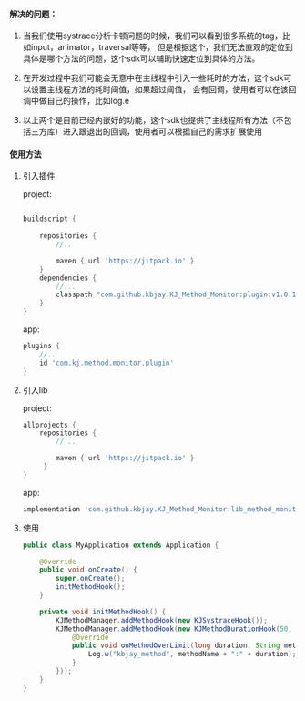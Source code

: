 #### 解决的问题：
1. 当我们使用systrace分析卡顿问题的时候，我们可以看到很多系统的tag，比如input，animator，traversal等等，
但是根据这个，我们无法直观的定位到具体是哪个方法的问题，这个sdk可以辅助快速定位到具体的方法。

2. 在开发过程中我们可能会无意中在主线程中引入一些耗时的方法，这个sdk可以设置主线程方法的耗时阈值，如果超过阈值，
会有回调，使用者可以在该回调中做自己的操作，比如log.e

3. 以上两个是目前已经内嵌好的功能，这个sdk也提供了主线程所有方法（不包括三方库）进入跟退出的回调，使用者可以根据自己的需求扩展使用

#### 使用方法
1. 引入插件
   
   project:
    ```groovy
    
   buildscript {
       
        repositories {
            //..
    
            maven { url 'https://jitpack.io' }
        }
        dependencies {
            //...
            classpath "com.github.kbjay.KJ_Method_Monitor:plugin:v1.0.1"
        }
    }
    ```
   
    app:
   
    ```groovy
    plugins {
        //..
        id 'com.kj.method.monitor.plugin'
    }
    
    ```
   
2. 引入lib
   
    project:
   
   ```groovy
   allprojects {
       repositories {
           // ..

           maven { url 'https://jitpack.io' }
        }
   }
   ```
   
    app:
    ```groovy
    implementation 'com.github.kbjay.KJ_Method_Monitor:lib_method_monitor:v1.0.1'
   ```
   
3. 使用
   
   ```java
   public class MyApplication extends Application {

       @Override
       public void onCreate() {
           super.onCreate();
           initMethodHook();
       }
   
       private void initMethodHook() {
           KJMethodManager.addMethodHook(new KJSystraceHook());
           KJMethodManager.addMethodHook(new KJMethodDurationHook(50, new KJMethodDurationHook.KJMethodDurationCallBack() {
               @Override
               public void onMethodOverLimit(long duration, String methodName) {
                   Log.w("kbjay_method", methodName + ":" + duration);
               }
           }));
       }
   }
   ```
